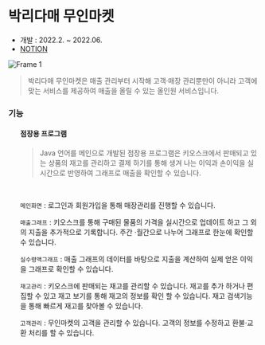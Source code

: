 # 박리다매 무인마켓

* 개발 : 2022.2. ~ 2022.06.
* <a href="https://ph1.notion.site/9ed37e1334804607a374424520d5b71d">NOTION</a>


![Frame 1](https://user-images.githubusercontent.com/79086141/177476156-070aea4e-105e-4b01-9025-998ebeacf318.png)

>  박리다매 무인마켓은 매출 관리부터 시작해 고객·매장 관리뿐만이 아니라 고객에 맞는 서비스를 제공하여 매출을 올릴 수 있는 올인원 서비스입니다.

### 기능
<ul> 
  
  #### 점장용 프로그램
  > Java 언어를 메인으로 개발된 점장용 프로그램은 키오스크에서 판매되고 있는 상품의 재고를 관리하고 결제 하기를 통해 생겨 나는 이익과 손이익을 실시간으로 반영하여 그래프로 매출을 확인할 수 있습니다.
  
  <br>
  
  ```메인화면``` : 로그인과 회원가입을 통해 매장관리를 진행할 수 있습니다.

  ```매출그래프``` : 키오스크를 통해 구매된 물품의 가격을 실시간으로 업데이트 하고 그 외의 지출을 추가적으로 기록합니다. 주간
·월간으로 나누어 그래프로 한눈에 확인할 수 있습니다.
  
  ```실수령액그래프``` : 매출 그래프의 데이터를 바탕으로 지출을 계산하여 실제 얻은 이익을 그래프로 확인할 수 있습니다.

  ```재고관리``` : 키오스크에 판매되는 재고를 관리할 수 있습니다. 재고를 추가 하거나 편집할 수 있고 재고 보기를 통해 재고의 정보를 확인 할 수 있습니다. 재고 검색기능을 통해 빠르게 재고를 찾아볼 수 있습니다.
  
  ```고객관리``` : 무인마켓의 고객을 관리할 수 있습니다. 고객의 정보를 수정하고 환불·교환 처리를 할 수 있습니다.
  
  
  
</ul>

